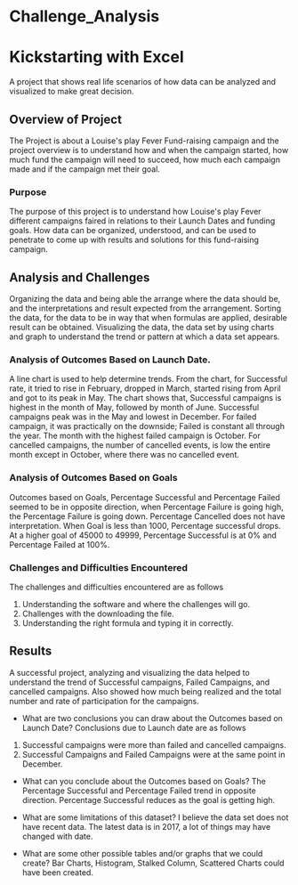 # Challenge_Analysis
# Kickstarting with Excel
A project that shows real life scenarios of how data can be analyzed and visualized to make great decision.

## Overview of Project
The Project is about a Louise's play Fever Fund-raising campaign and the project overview is to understand how and when the campaign started, how much fund the campaign will need to succeed, how much each campaign made and if the campaign met their goal.

### Purpose
The purpose of this project is to understand how Louise's play Fever different campaigns faired in relations to their Launch Dates and funding goals. How data can be organized, understood, and can be used to penetrate to come up with results and solutions for this fund-raising campaign.

## Analysis and Challenges
Organizing the data and being able the arrange where the data should be, and the interpretations and result expected from the arrangement.
Sorting the data, for the data to be in way that when formulas are applied, desirable result can be obtained.
Visualizing the data, the data set by using charts and graph to understand the trend or pattern at which a data set appears.

### Analysis of Outcomes Based on Launch Date.
A line chart is used to help determine trends.
From the chart, for Successful rate, it tried to rise in February, dropped in March, started rising from April and got to its peak in May. The chart shows that, Successful campaigns is highest in the month of May, followed by month of June. Successful campaigns peak was in the May and lowest in December.
For failed campaign, it was practically on the downside; Failed is constant all through the year. The month with the highest failed campaign is October.
For cancelled campaigns, the number of cancelled events, is low the entire month except in October, where there was no cancelled event.


### Analysis of Outcomes Based on Goals
Outcomes based on Goals, Percentage Successful and Percentage Failed seemed to be in opposite direction, when Percentage Failure is going high, the Percentage Failure is going down. Percentage Cancelled does not have interpretation.
When Goal is less than 1000, Percentage successful drops.
At a higher goal of 45000 to 49999, Percentage Successful is at 0% and Percentage Failed at 100%.


### Challenges and Difficulties Encountered
The challenges and difficulties encountered are as follows
1. Understanding the software and where the challenges will go.
2. Challenges with the downloading the file.
3. Understanding the right formula and typing it in correctly.

## Results
A successful project, analyzing and visualizing the data helped to understand the trend of Successful campaigns, Failed Campaigns, and cancelled campaigns. Also showed how much being realized and the total number and rate of participation for the campaigns.


- What are two conclusions you can draw about the Outcomes based on Launch Date?
Conclusions due to Launch date are as follows
1. Successful campaigns were more than failed and cancelled campaigns.
2. Successful Campaigns and Failed Campaigns were at the same point in December.

- What can you conclude about the Outcomes based on Goals?
The Percentage Successful and Percentage Failed trend in opposite direction. 
Percentage Successful reduces as the goal is getting high.

- What are some limitations of this dataset?
I believe the data set does not have recent data. The latest data is in 2017, a lot of things may have changed with date.


- What are some other possible tables and/or graphs that we could create?
Bar Charts, Histogram, Stalked Column, Scattered Charts could have been created.

